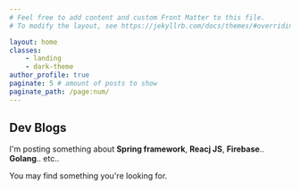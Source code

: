 ```yaml
---
# Feel free to add content and custom Front Matter to this file.
# To modify the layout, see https://jekyllrb.com/docs/themes/#overriding-theme-defaults

layout: home
classes:
    - landing
    - dark-theme
author_profile: true
paginate: 5 # amount of posts to show
paginate_path: /page:num/
---
```

## Dev Blogs
I'm posting something about **Spring framework**, **Reacj JS**, **Firebase**.. **Golang**.. etc..

You may find something you're looking for.
